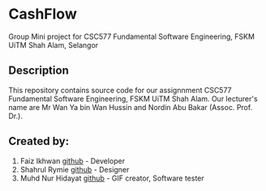 # CashFlow
Group Mini project for CSC577 Fundamental Software Engineering, FSKM UiTM Shah Alam, Selangor

## Description 
This repository contains source code for our assignnment 
CSC577 Fundamental Software Engineering, FSKM UiTM Shah Alam. 
Our lecturer's name are Mr Wan Ya bin Wan Hussin and Nordin Abu Bakar (Assoc. Prof. Dr.).

## Created by:
1.	Faiz Ikhwan [github](https://github.com/FaizIkhwan) - Developer
2.  Shahrul Rymie [github](https://github.com/shahrymie) - Designer
3.	Muhd Nur Hidayat [github](https://github.com/MuhdNurHidayat) - GIF creator, Software tester
